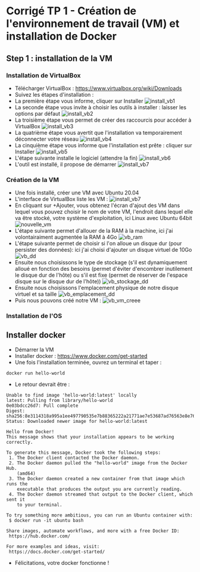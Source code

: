 # Corrigé TP 1 - Création de l'environnement de travail (VM) et installation de Docker

## Step 1 : installation de la VM 
### Installation de VirtualBox
- Télécharger VirtualBox : https://www.virtualbox.org/wiki/Downloads
- Suivez les étapes d'installation :
- La première étape vous informe, cliquer sur Installer
![install_vb1](https://github.com/vanessakovalsky/docker-training/blob/master/tp/tp1/corrige/images/install_vb1.PNG)
- La seconde étape vous invite à choisir les outils à installer : laisser les options par défaut
![install_vb2](https://github.com/vanessakovalsky/docker-training/blob/master/tp/tp1/corrige/images/install_vb2.PNG)
- La troisième étape vous permet de créer des raccourcis pour accéder à VirtualBox
![install_vb3](https://github.com/vanessakovalsky/docker-training/blob/master/tp/tp1/corrige/images/install_vb3.PNG)
- La quatrième étape vous avertit que l'installation va temporairement déconnecter votre réseau
![install_vb4](https://github.com/vanessakovalsky/docker-training/blob/master/tp/tp1/corrige/images/install_vb4.PNG)
- La cinquième étape vous informe que l'installation est prête : cliquer sur Installer
![install_vb5](https://github.com/vanessakovalsky/docker-training/blob/master/tp/tp1/corrige/images/install_vb5.PNG)
- L'étape suivante installe le logiciel (attendre la fin)
![install_vb6](https://github.com/vanessakovalsky/docker-training/blob/master/tp/tp1/corrige/images/install_vb6.PNG)
- L'outil est installé, il propose de démarrer
![install_vb7](https://github.com/vanessakovalsky/docker-training/blob/master/tp/tp1/corrige/images/install_vb7.PNG)

### Création de la VM

- Une fois installé, créer une VM avec Ubuntu 20.04 
- L'interface de VirtualBox liste les VM :
![install_vb7](https://github.com/vanessakovalsky/docker-training/blob/master/tp/tp1/corrige/images/install_vb7.PNG)
- En cliquant sur +Ajouter, vous obtenez l'écran d'ajout des VM dans lequel vous pouvez choisir le nom de votre VM, l'endroit dans lequel elle va être stocké, votre système d'exploitation, ici Linux avec Ubuntu 64bit
![nouvelle_vm](https://github.com/vanessakovalsky/docker-training/blob/master/tp/tp1/corrige/images/nouvelle_vm.PNG)
- L'étape suivante permet d'allouer de la RAM à la machine, ici j'ai volontairaiment augmentée la RAM à 4Go
![vb_ram](https://github.com/vanessakovalsky/docker-training/blob/master/tp/tp1/corrige/images/vb_ram.PNG)
- L'étape suivante permet de choisir si l'on alloue un disque dur (pour persister des données): ici j'ai choisi d'ajouter un disque virtuel de 10Go
![vb_dd](https://github.com/vanessakovalsky/docker-training/blob/master/tp/tp1/corrige/images/vb_dd.PNG)
- Ensuite nous choisissons le type de stockage (s'il est dynamiquement alloué en fonction des besoins (permet d'éviter d'encombrer inutilement le disque dur de l'hôte) ou s'il est fixe (permet de réserver de l'espace disque sur le disque dur de l'hôte))
![vb_stockage_dd](https://github.com/vanessakovalsky/docker-training/blob/master/tp/tp1/corrige/images/vb_stockage_dd.PNG)
- Ensuite nous choisissons l'emplacement physique de notre disque virtuel et sa taille
![vb_emplacement_dd](https://github.com/vanessakovalsky/docker-training/blob/master/tp/tp1/corrige/images/vb_emplacement_dd.PNG)
- Puis nous pouvons créé notre VM :
![vb_vm_creee](https://github.com/vanessakovalsky/docker-training/blob/master/tp/tp1/corrige/images/vb_vm_creee.PNG)

### Installation de l'OS


##  Installer docker 
- Démarrer la VM
- Installer docker : https://www.docker.com/get-started
- Une fois l'installation terminée, ouvrez un terminal et taper :
```
docker run hello-world
```
- Le retour devrait être :
```
Unable to find image 'hello-world:latest' locally
latest: Pulling from library/hello-world
0e03bdcc26d7: Pull complete
Digest: sha256:8e3114318a995a1ee497790535e7b88365222a21771ae7e53687ad76563e8e76
Status: Downloaded newer image for hello-world:latest

Hello from Docker!
This message shows that your installation appears to be working correctly.

To generate this message, Docker took the following steps:
 1. The Docker client contacted the Docker daemon.
 2. The Docker daemon pulled the "hello-world" image from the Docker Hub.
    (amd64)
 3. The Docker daemon created a new container from that image which runs the
    executable that produces the output you are currently reading.
 4. The Docker daemon streamed that output to the Docker client, which sent it
    to your terminal.

To try something more ambitious, you can run an Ubuntu container with:
 $ docker run -it ubuntu bash

Share images, automate workflows, and more with a free Docker ID:
 https://hub.docker.com/

For more examples and ideas, visit:
 https://docs.docker.com/get-started/
 ```
 - Félicitations, votre docker fonctionne ! 